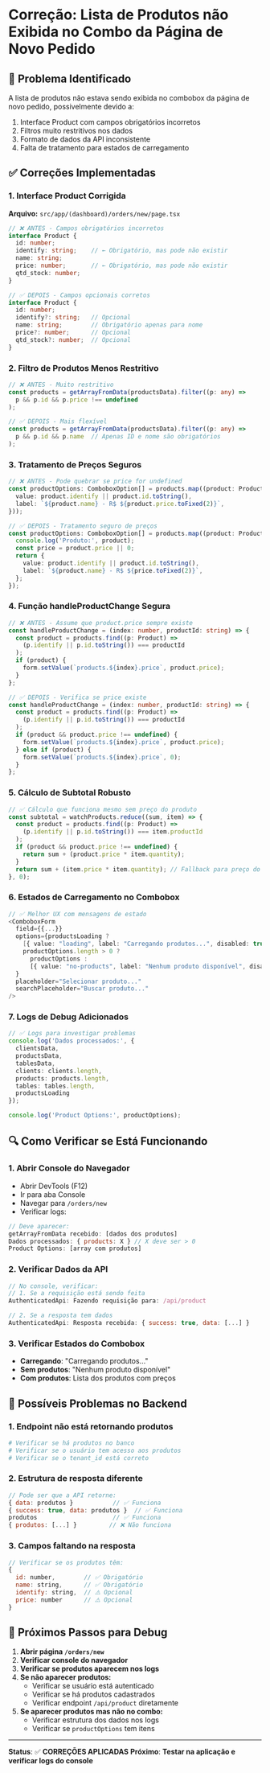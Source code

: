 # Correção: Lista de Produtos não Exibida no Combo da Página de Novo Pedido

## 🐛 **Problema Identificado**
A lista de produtos não estava sendo exibida no combobox da página de novo pedido, possivelmente devido a:
1. Interface Product com campos obrigatórios incorretos
2. Filtros muito restritivos nos dados
3. Formato de dados da API inconsistente
4. Falta de tratamento para estados de carregamento

## ✅ **Correções Implementadas**

### 1. **Interface Product Corrigida**
**Arquivo:** `src/app/(dashboard)/orders/new/page.tsx`

```typescript
// ❌ ANTES - Campos obrigatórios incorretos
interface Product {
  id: number;
  identify: string;    // ← Obrigatório, mas pode não existir
  name: string;
  price: number;       // ← Obrigatório, mas pode não existir
  qtd_stock: number;
}

// ✅ DEPOIS - Campos opcionais corretos
interface Product {
  id: number;
  identify?: string;   // Opcional
  name: string;        // Obrigatório apenas para nome
  price?: number;      // Opcional
  qtd_stock?: number;  // Opcional
}
```

### 2. **Filtro de Produtos Menos Restritivo**
```typescript
// ❌ ANTES - Muito restritivo
const products = getArrayFromData(productsData).filter((p: any) => 
  p && p.id && p.price !== undefined
);

// ✅ DEPOIS - Mais flexível
const products = getArrayFromData(productsData).filter((p: any) => 
  p && p.id && p.name  // Apenas ID e nome são obrigatórios
);
```

### 3. **Tratamento de Preços Seguros**
```typescript
// ❌ ANTES - Pode quebrar se price for undefined
const productOptions: ComboboxOption[] = products.map((product: Product) => ({
  value: product.identify || product.id.toString(),
  label: `${product.name} - R$ ${product.price.toFixed(2)}`,
}));

// ✅ DEPOIS - Tratamento seguro de preços
const productOptions: ComboboxOption[] = products.map((product: Product) => {
  console.log('Produto:', product);
  const price = product.price || 0;
  return {
    value: product.identify || product.id.toString(),
    label: `${product.name} - R$ ${price.toFixed(2)}`,
  };
});
```

### 4. **Função handleProductChange Segura**
```typescript
// ❌ ANTES - Assume que product.price sempre existe
const handleProductChange = (index: number, productId: string) => {
  const product = products.find((p: Product) => 
    (p.identify || p.id.toString()) === productId
  );
  if (product) {
    form.setValue(`products.${index}.price`, product.price);
  }
};

// ✅ DEPOIS - Verifica se price existe
const handleProductChange = (index: number, productId: string) => {
  const product = products.find((p: Product) => 
    (p.identify || p.id.toString()) === productId
  );
  if (product && product.price !== undefined) {
    form.setValue(`products.${index}.price`, product.price);
  } else if (product) {
    form.setValue(`products.${index}.price`, 0);
  }
};
```

### 5. **Cálculo de Subtotal Robusto**
```typescript
// ✅ Cálculo que funciona mesmo sem preço do produto
const subtotal = watchProducts.reduce((sum, item) => {
  const product = products.find((p: Product) => 
    (p.identify || p.id.toString()) === item.productId
  );
  if (product && product.price !== undefined) {
    return sum + (product.price * item.quantity);
  }
  return sum + (item.price * item.quantity); // Fallback para preço do item
}, 0);
```

### 6. **Estados de Carregamento no Combobox**
```typescript
// ✅ Melhor UX com mensagens de estado
<ComboboxForm
  field={{...}}
  options={productsLoading ? 
    [{ value: "loading", label: "Carregando produtos...", disabled: true }] :
    productOptions.length > 0 ? 
      productOptions : 
      [{ value: "no-products", label: "Nenhum produto disponível", disabled: true }]
  }
  placeholder="Selecionar produto..."
  searchPlaceholder="Buscar produto..."
/>
```

### 7. **Logs de Debug Adicionados**
```typescript
// ✅ Logs para investigar problemas
console.log('Dados processados:', {
  clientsData,
  productsData,
  tablesData,
  clients: clients.length,
  products: products.length,
  tables: tables.length,
  productsLoading
});

console.log('Product Options:', productOptions);
```

## 🔍 **Como Verificar se Está Funcionando**

### 1. **Abrir Console do Navegador**
- Abrir DevTools (F12)
- Ir para aba Console
- Navegar para `/orders/new`
- Verificar logs:

```javascript
// Deve aparecer:
getArrayFromData recebido: [dados dos produtos]
Dados processados: { products: X } // X deve ser > 0
Product Options: [array com produtos]
```

### 2. **Verificar Dados da API**
```javascript
// No console, verificar:
// 1. Se a requisição está sendo feita
AuthenticatedApi: Fazendo requisição para: /api/product

// 2. Se a resposta tem dados
AuthenticatedApi: Resposta recebida: { success: true, data: [...] }
```

### 3. **Verificar Estados do Combobox**
- **Carregando**: "Carregando produtos..."
- **Sem produtos**: "Nenhum produto disponível"  
- **Com produtos**: Lista dos produtos com preços

## 🚨 **Possíveis Problemas no Backend**

### 1. **Endpoint não está retornando produtos**
```bash
# Verificar se há produtos no banco
# Verificar se o usuário tem acesso aos produtos
# Verificar se o tenant_id está correto
```

### 2. **Estrutura de resposta diferente**
```javascript
// Pode ser que a API retorne:
{ data: produtos }           // ✅ Funciona
{ success: true, data: produtos }  // ✅ Funciona
produtos                     // ✅ Funciona
{ produtos: [...] }         // ❌ Não funciona
```

### 3. **Campos faltando na resposta**
```javascript
// Verificar se os produtos têm:
{
  id: number,        // ✅ Obrigatório
  name: string,      // ✅ Obrigatório  
  identify: string,  // ⚠️ Opcional
  price: number      // ⚠️ Opcional
}
```

## 🎯 **Próximos Passos para Debug**

1. **Abrir página `/orders/new`**
2. **Verificar console do navegador**
3. **Verificar se produtos aparecem nos logs**
4. **Se não aparecer produtos:**
   - Verificar se usuário está autenticado
   - Verificar se há produtos cadastrados
   - Verificar endpoint `/api/product` diretamente
5. **Se aparecer produtos mas não no combo:**
   - Verificar estrutura dos dados nos logs
   - Verificar se `productOptions` tem itens

---

**Status**: ✅ **CORREÇÕES APLICADAS**
**Próximo**: **Testar na aplicação e verificar logs do console**